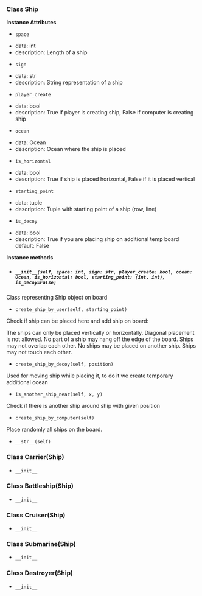 ### Class Ship

__Instance Attributes__

* `space`
- data: int
- description: Length of a ship

* `sign`
- data: str
- description: String representation of a ship

* `player_create`
- data: bool
- description: True if player is creating ship, False if computer is creating ship

* `ocean`
- data: Ocean
- description: Ocean where the ship is placed

* `is_horizontal`
- data: bool
- description: True if ship is placed horizontal, False if it is placed vertical

* `starting_point`
- data: tuple
- description: Tuple with starting point of a ship (row, line)

* `is_decoy`
- data: bool
- description: True if you are placing ship on additional temp board default: False

__Instance methods__

* ##### `__init__(self, space: int, sign: str, player_create: bool, ocean: Ocean, is_horizontal: bool, starting_point: (int, int), is_decoy=False)`

Class representing Ship object on board

* `create_ship_by_user(self, starting_point)`

Check if ship can be placed here and add ship on board:

The ships can only be placed vertically or horizontally.
Diagonal placement is not allowed.
No part of a ship may hang off the edge of the board.
Ships may not overlap each other.
No ships may be placed on another ship. Ships may not touch each other.

* `create_ship_by_decoy(self, position)`

Used for moving ship while placing it, to do it we create temporary additional ocean

* `is_another_ship_near(self, x, y)`

Check if there is another ship around ship with given position

* `create_ship_by_computer(self)`

Place randomly all ships on the board.

* `__str__(self)`

### Class Carrier(Ship)

* `__init__`

### Class Battleship(Ship)

* `__init__`

### Class Cruiser(Ship)

* `__init__`

### Class Submarine(Ship)

* `__init__`

### Class Destroyer(Ship)

* `__init__`

